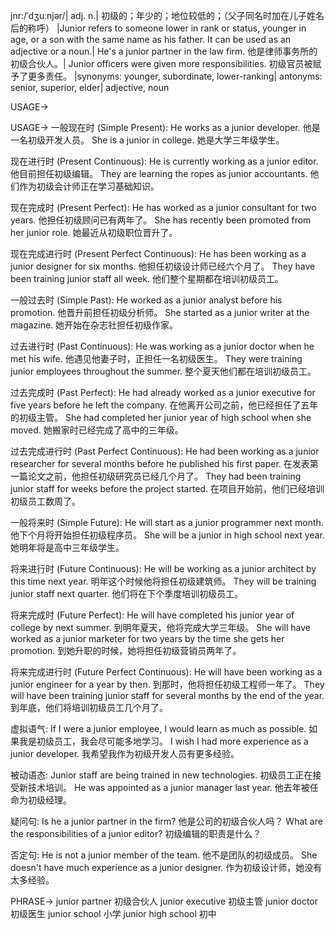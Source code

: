 jnr:/ˈdʒuːnjər/| adj. n.| 初级的；年少的；地位较低的；（父子同名时加在儿子姓名后的称呼） |Junior refers to someone lower in rank or status, younger in age, or a son with the same name as his father. It can be used as an adjective or a noun.| He's a junior partner in the law firm. 他是律师事务所的初级合伙人。| Junior officers were given more responsibilities. 初级官员被赋予了更多责任。 |synonyms: younger, subordinate, lower-ranking| antonyms: senior, superior, elder| adjective, noun

USAGE->

USAGE->
一般现在时 (Simple Present):
He works as a junior developer. 他是一名初级开发人员。
She is a junior in college. 她是大学三年级学生。


现在进行时 (Present Continuous):
He is currently working as a junior editor. 他目前担任初级编辑。
They are learning the ropes as junior accountants. 他们作为初级会计师正在学习基础知识。


现在完成时 (Present Perfect):
He has worked as a junior consultant for two years. 他担任初级顾问已有两年了。
She has recently been promoted from her junior role. 她最近从初级职位晋升了。


现在完成进行时 (Present Perfect Continuous):
He has been working as a junior designer for six months.  他担任初级设计师已经六个月了。
They have been training junior staff all week. 他们整个星期都在培训初级员工。


一般过去时 (Simple Past):
He worked as a junior analyst before his promotion. 他晋升前担任初级分析师。
She started as a junior writer at the magazine. 她开始在杂志社担任初级作家。


过去进行时 (Past Continuous):
He was working as a junior doctor when he met his wife. 他遇见他妻子时，正担任一名初级医生。
They were training junior employees throughout the summer. 整个夏天他们都在培训初级员工。


过去完成时 (Past Perfect):
He had already worked as a junior executive for five years before he left the company.  在他离开公司之前，他已经担任了五年的初级主管。
She had completed her junior year of high school when she moved.  她搬家时已经完成了高中的三年级。


过去完成进行时 (Past Perfect Continuous):
He had been working as a junior researcher for several months before he published his first paper. 在发表第一篇论文之前，他担任初级研究员已经几个月了。
They had been training junior staff for weeks before the project started. 在项目开始前，他们已经培训初级员工数周了。


一般将来时 (Simple Future):
He will start as a junior programmer next month. 他下个月将开始担任初级程序员。
She will be a junior in high school next year. 她明年将是高中三年级学生。


将来进行时 (Future Continuous):
He will be working as a junior architect by this time next year. 明年这个时候他将担任初级建筑师。
They will be training junior staff next quarter. 他们将在下个季度培训初级员工。


将来完成时 (Future Perfect):
He will have completed his junior year of college by next summer. 到明年夏天，他将完成大学三年级。
She will have worked as a junior marketer for two years by the time she gets her promotion. 到她升职的时候，她将担任初级营销员两年了。


将来完成进行时 (Future Perfect Continuous):
He will have been working as a junior engineer for a year by then. 到那时，他将担任初级工程师一年了。
They will have been training junior staff for several months by the end of the year. 到年底，他们将培训初级员工几个月了。


虚拟语气:
If I were a junior employee, I would learn as much as possible. 如果我是初级员工，我会尽可能多地学习。
I wish I had more experience as a junior developer. 我希望我作为初级开发人员有更多经验。


被动语态:
Junior staff are being trained in new technologies. 初级员工正在接受新技术培训。
He was appointed as a junior manager last year. 他去年被任命为初级经理。


疑问句:
Is he a junior partner in the firm? 他是公司的初级合伙人吗？
What are the responsibilities of a junior editor? 初级编辑的职责是什么？


否定句:
He is not a junior member of the team. 他不是团队的初级成员。
She doesn't have much experience as a junior designer. 作为初级设计师，她没有太多经验。


PHRASE->
junior partner 初级合伙人
junior executive 初级主管
junior doctor 初级医生
junior school 小学
junior high school 初中

